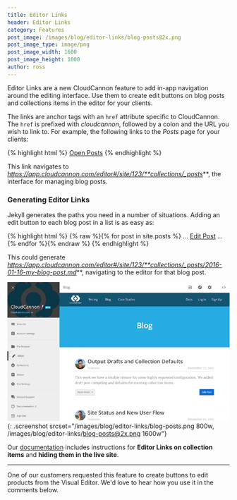 ```yaml
---
title: Editor Links
header: Editor Links
category: Features
post_image: /images/blog/editor-links/blog-posts@2x.png
post_image_type: image/png
post_image_width: 1600
post_image_height: 1000
author: ross
---
```


Editor Links are a new CloudCannon feature to add in-app navigation around the editing interface.
Use them to create edit buttons on blog posts and collections items in the editor for your clients.

The links are anchor tags with an `href` attribute specific to CloudCannon.
The `href` is prefixed with *cloudcannon*, followed by a colon and the URL you wish to link to.
For example, the following links to the *Posts* page for your clients:

{% highlight html %}
<a href="cloudcannon:collections/_posts">Open Posts</a>
{% endhighlight %}

This link navigates to *https://app.cloudcannon.com/editor#/site/123/**collections/_posts***, the interface for managing blog posts.

### Generating Editor Links

Jekyll generates the paths you need in a number of situations. Adding an edit button to each blog post in a list is as easy as:

{% highlight html %}
{% raw %}{% for post in site.posts %}
  ...
  <a href="cloudcannon:collections/{{ post.path }}">Edit Post</a>
  ...
{% endfor %}{% endraw %}
{% endhighlight %}

This could generate *https://app.cloudcannon.com/editor#/site/123/**collections/_posts/2016-01-16-my-blog-post.md***,
navigating to the editor for that blog post.

![CloudCannon blog posts with edit buttons](/images/blog/editor-links/blog-posts.png){: .screenshot srcset="/images/blog/editor-links/blog-posts.png 800w, /images/blog/editor-links/blog-posts@2x.png 1600w"}

Our [documentation](https://docs.cloudcannon.com/editing/editor-links/) includes instructions for **Editor Links on collection items** and **hiding them in the live site**.

---

One of our customers requested this feature to create buttons to edit products from the Visual Editor.
We'd love to hear how you use it in the comments below.
